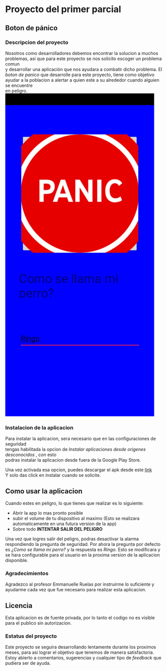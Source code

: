 # Proyecto del primer parcial # 
## Boton de pánico # 
 ### Descripcion del proyecto #
 Nosotros como desarrolladores debemos encontrar la solucion a muchos\
 problemas, así que para este proyecto se nos solicito escoger un problema comun\
 y desarrollar una aplicación que nos ayudara a combatir dicho problema.
 El *boton de panico* que desarrolle para este proyecto, tiene como objetivo\
 ayudar a la poblacion a alertar a quien este a su alrededor cuando alguien se encuentre\
 en peligro.
 ![Screenshot de la app](https://github.com/ErnestoVarib/ImagenesProyectos/blob/master/72816496_532224850670525_5254749030453346304_n.jpg)
 
 ### Instalacion de la aplicacion #
 Para instalar la aplicacion, sera necesario que en las configuraciones de seguridad \
 tengas habilitada la opcion de *Instalar aplicaciones desde origenes desconocidos* , con esto\
 podras instalar la aplicacion desde fuera de la Google Play Store.
 
 Una vez activada esa opcion, puedes descargar el apk desde este [link](https://drive.google.com/open?id=11KIhrr-3AIf4wyLkfnn628P1BdO9cQZ_) \
 Y solo das click en instalar cuando se solicite.
 
 ## Como usar la aplicacion #
 
 Cuando estes en peligro, lo que tienes que realizar es lo siguiente: 
 * Abrir la app lo mas pronto posible
 * subir el volume de tu dispositivo al maximo (Esto se realizara automaticamente en una futura version de la app)
 * Sobre todo **INTENTAR SALIR DEL PELIGRO**
 
 Una vez que logres salir del peligro, podras desactivar la alarma respondiendo la pregunta de seguridad.
Por ahora la pregunta por defecto es *¿Como se llama mi perro?* y la respuesta es *Ringo*. Esto se modificara y se hara configurable para el usuario en la proxima version de la aplicacion disponible. 

### Agradecimientos #
Agradezco al profesor Emmanuelle Ruelas por instruirme lo suficiente y ayudarme cada vez que fue necesario para realizar esta aplicacion. 

## Licencia # 
Esta aplicacion es de fuente privada, por lo tanto el codigo no es visible para el publico sin autorizacion. 
 ### Estatus del proyecto #
 Este proyecto se seguira desarrollando lentamente durante los proximos meses, para asi lograr el objetivo que tenemos de manera satisfactoria.
 Estoy abierto a comentarios, sugerencias y cualquier tipo de *feedback* que pudiera ser de ayuda.
